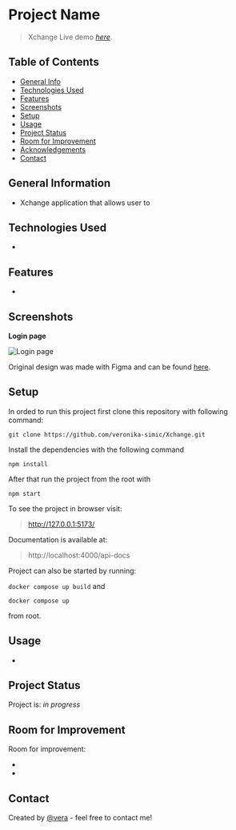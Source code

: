 # Project Name

> Xchange
> Live demo [_here_]().

## Table of Contents

- [General Info](#general-information)
- [Technologies Used](#technologies-used)
- [Features](#features)
- [Screenshots](#screenshots)
- [Setup](#setup)
- [Usage](#usage)
- [Project Status](#project-status)
- [Room for Improvement](#room-for-improvement)
- [Acknowledgements](#acknowledgements)
- [Contact](#contact)

## General Information

- Xchange application that allows user to

## Technologies Used

-

## Features

-

## Screenshots

**Login page**

![Login page]()

Original design was made with Figma and can be found [here]().

## Setup

In orded to run this project first clone this repository with following command:

`git clone https://github.com/veronika-simic/Xchange.git`

Install the dependencies with the following command

`npm install`

After that run the project from the root with

`npm start`

To see the project in browser visit:

> http://127.0.0.1:5173/

Documentation is available at:

> http://localhost:4000/api-docs

Project can also be started by running:

`docker compose up build` and

`docker compose up`

from root.

## Usage

-

## Project Status

Project is: _in progress_

## Room for Improvement

Room for improvement:

-
-

## Contact

Created by [@vera](https://github.com/veronika-simic) - feel free to contact me!
